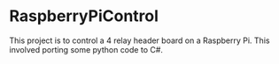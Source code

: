 # RaspberryPiControl

This project is to control a 4 relay header board on a Raspberry Pi.
This involved porting some python code to C#.
